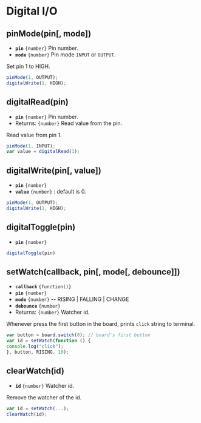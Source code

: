 Digital I/O
===========

## pinMode(pin[, mode])

* __`pin`__ `{number}` Pin number.
* __`mode`__ `{number}` Pin mode `INPUT` or `OUTPUT`.

Set pin 1 to HIGH.

```js
pinMode(1, OUTPUT);
digitalWrite(1, HIGH);
```


## digitalRead(pin)

* __`pin`__ `{number}` Pin number.
* Returns: `{number}` Read value from the pin.

Read value from pin 1.

```js
pinMode(1, INPUT);
var value = digitalRead(1);
```


## digitalWrite(pin[, value])

* __`pin`__ `{number}`
* __`value`__ `{number}` : default is 0.

```js
pinMode(1, OUTPUT);
digitalWrite(1, HIGH);
```


## digitalToggle(pin)

* __`pin`__ `{number}`

```js
digitalToggle(pin)
```


## setWatch(callback, pin[, mode[, debounce]])

* __`callback`__ `{function()}`
* __`pin`__ `{number}`
* __`mode`__ `{number}` -- RISING | FALLING | CHANGE
* __`debounce`__ `{number}`
* Returns: `{number}` Watcher id.

Whenever press the first button in the board, prints `click` string to terminal.

```js
var button = board.switch(0); // board's first button
var id = setWatch(function () {
console.log("click");
}, button, RISING, 10);
```


## clearWatch(id)

* __`id`__ `{number}` Watcher id.

Remove the watcher of the id.

```js
var id = setWatch(...);
clearWatch(id);
```
